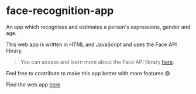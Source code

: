 # face-recognition-app

An app which recognises and estimates a person's expressions, gender and age.  

This web app is written in HTML and JavaScript and uses the Face API library.
>You can access and learn more about the Face API library [here](https://www.youtube.com/redirect?event=video_description&redir_token=QUFFLUhqbURvVnNGYXdES2llaWMyX0hEc0NJWFo4YUF0Z3xBQ3Jtc0ttb05yTXJDOEZHSzhaSFRYUkxpNjNGbGc0NzhIamFVTWdqRWV5aWp4LUNLb3RCSEZzU2lwd2oxQXNfQW43Y1NxZ2JiZkIxQ1dVX2xncG9VSm4tWmI3OVVoRzFVd082SGR6aU41VFFJc3NoYzJFY2hrZw&q=https%3A%2F%2Fgithub.com%2Fjustadudewhohacks%2Fface-api.js).

Feel free to contribute to make this app better with more features :smile:

Find the web app [here](https://abhishekrathi16.github.io/face-recognition-app/)
